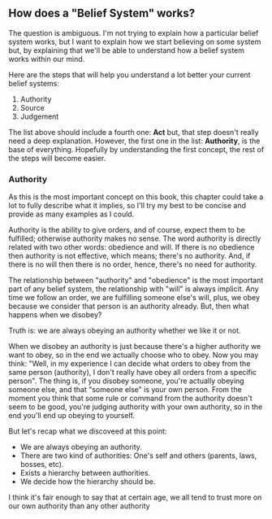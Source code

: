 ## How does a "Belief System" works?

The question is ambiguous. I'm not trying to explain how a particular belief system works, but I want to explain how we start believing on some system but, by explaining that we'll be able to understand how a belief system works within our mind.

Here are the steps that will help you understand a lot better your current belief systems:
  1. Authority
  2. Source
  3. Judgement

The list above should include a fourth one: **Act** but, that step doesn't really need a deep explanation. However, the first one in the list: **Authority**, is the base of everything. Hopefully by understanding the first concept, the rest of the steps will become easier.

### Authority

As this is the most important concept on this book, this chapter could take a lot to fully describe what it implies, so I'll try my best to be concise and provide as many examples as I could.

Authority is the ability to give orders, and of course, expect them to be fulfilled; otherwise authority makes no sense. The word authority is directly related with two other words: obedience and will. If there is no obedience then authority is not effective, which means; there's no authority. And, if there is no will then there is no order, hence, there's no need for authority.

The relationship between "authority" and "obedience" is the most important part of any belief system, the relationship with "will" is always implicit. Any time we follow an order, we are fulfilling someone else's will, plus, we obey because we consider that person is an authority already. But, then what happens when we disobey?

Truth is: we are always obeying an authority whether we like it or not.

When we disobey an authority is just because there's a higher authority we want to obey, so in the end we actually choose who to obey. Now you may think: "Well, in my experience I can decide what orders to obey from the same person (authority), I don't really have obey all orders from a specific person". The thing is, if you disobey someone, you're actually obeying someone else, and that "someone else" is your own person. From the moment you think that some rule or command from the authority doesn't seem to be good, you're judging authority with your own authority, so in the end you'll end up obeying to yourself.

But let's recap what we discoveed at this point:
  * We are always obeying an authority.
  * There are two kind of authorities: One's self and others (parents, laws, bosses, etc).
  * Exists a hierarchy between authorities.
  * We decide how the hierarchy should be.

I think it's fair enough to say that at certain age, we all tend to trust more on our own authority than any other authority
